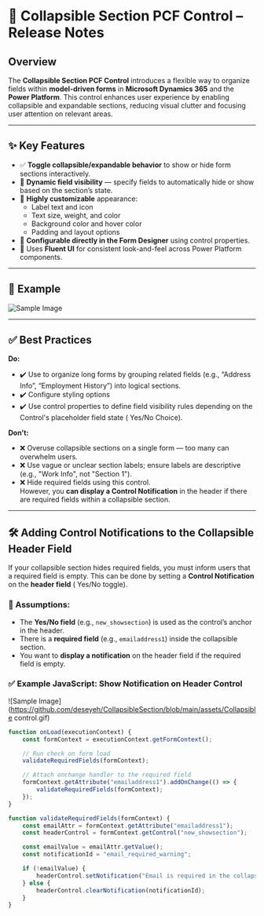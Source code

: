 # 🧩 Collapsible Section PCF Control – Release Notes 

## Overview  
The **Collapsible Section PCF Control** introduces a  flexible way to organize fields within **model-driven forms** in **Microsoft Dynamics 365** and the **Power Platform**. This control enhances user experience by enabling collapsible and expandable sections, reducing visual clutter and focusing user attention on relevant areas.


---

## ✨ Key Features

- ✅ **Toggle collapsible/expandable behavior** to show or hide form sections interactively.
- 🧩 **Dynamic field visibility** — specify fields to automatically hide or show based on the section’s state.
- 🎨 **Highly customizable** appearance:
  - Label text and icon  
  - Text size, weight, and color  
  - Background color and hover color  
  - Padding and layout options  
- 📐 **Configurable directly in the Form Designer** using control properties.
- 🎨 Uses **Fluent UI** for consistent look-and-feel across Power Platform components.

---

## 🚀 Example
![Sample Image](https://github.com/CollapsibleSection/blob/main/assets/CollapsibleControl.gif)


---

## ✅ Best Practices

**Do:**
- ✔️ Use to organize long forms by grouping related fields (e.g., “Address Info”, “Employment History”) into logical sections.
- ✔️ Configure styling options
- ✔️ Use control properties to define field visibility rules depending on the Control's placeholder field state ( Yes/No Choice).

**Don’t:**
- ❌ Overuse collapsible sections on a single form — too many can overwhelm users.
- ❌ Use vague or unclear section labels; ensure labels are descriptive (e.g., "Work Info", not "Section 1").
- ❌ Hide required fields using this control.  
  However, you **can display a Control Notification** in the header if there are required fields within a collapsible section.

---

## 🛠️ Adding Control Notifications to the Collapsible Header Field

If your collapsible section hides required fields, you must inform users that a required field is empty. This can be done by setting a **Control Notification** on the **header field** ( Yes/No toggle).

### 🔧 Assumptions:

- The **Yes/No field** (e.g., `new_showsection`) is used as the control’s anchor in the header.
- There is a **required field** (e.g., `emailaddress1`) inside the collapsible section.
- You want to **display a notification** on the header field if the required field is empty.

### ✅ Example JavaScript: Show Notification on Header Control
![Sample Image](https://github.com/deseyeh/CollapsibleSection/blob/main/assets/Collapsible control.gif)

```javascript
function onLoad(executionContext) {
    const formContext = executionContext.getFormContext();

    // Run check on form load
    validateRequiredFields(formContext);

    // Attach onchange handler to the required field
    formContext.getAttribute("emailaddress1").addOnChange(() => {
        validateRequiredFields(formContext);
    });
}

function validateRequiredFields(formContext) {
    const emailAttr = formContext.getAttribute("emailaddress1");
    const headerControl = formContext.getControl("new_showsection");

    const emailValue = emailAttr.getValue();
    const notificationId = "email_required_warning";

    if (!emailValue) {
        headerControl.setNotification("Email is required in the collapsed section.", notificationId);
    } else {
        headerControl.clearNotification(notificationId);
    }
}
